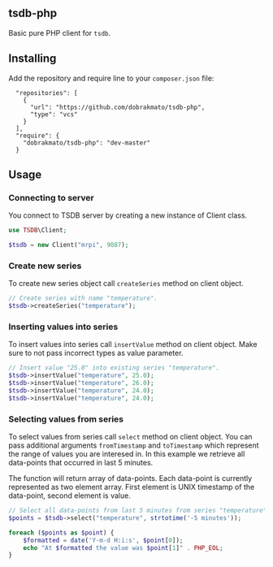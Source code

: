 tsdb-php
-----------

Basic pure PHP client for `tsdb`.

## Installing

Add the repository and require line to your `composer.json` file:
```
  "repositories": [
    {
      "url": "https://github.com/dobrakmato/tsdb-php",
      "type": "vcs"
    }
  ],
  "require": {
    "dobrakmato/tsdb-php": "dev-master"
  }
```

## Usage

### Connecting to server
You connect to TSDB server by creating a new instance of Client class.

```php
use TSDB\Client;

$tsdb = new Client("mrpi", 9087);
```

### Create new series
To create new series object call `createSeries` method on client object.

```php
// Create series with name "temperature".
$tsdb->createSeries("temperature");
```

### Inserting values into series
To insert values into series call `insertValue` method on client object. Make sure to 
not pass incorrect types as value parameter.
```php
// Insert value "25.0" into existing series "temperature".
$tsdb->insertValue("temperature", 25.0);
$tsdb->insertValue("temperature", 26.0);
$tsdb->insertValue("temperature", 24.0);
$tsdb->insertValue("temperature", 24.0);
```

### Selecting values from series
To select values from series call `select` method on client object. You can pass additional 
arguments `fromTimestamp` and `toTimestamp` which represent the range of values you are interesed
in. In this example we retrieve all data-points that occurred in last 5 minutes.

The function will return array of data-points. Each data-point is currently represented as two
element array. First element is UNIX timestamp of the data-point, second element is value.
```php
// Select all data-points from last 5 minutes from series "temperature".
$points = $tsdb->select("temperature", strtotime('-5 minutes'));

foreach ($points as $point) {
    $formatted = date('Y-m-d H:i:s', $point[0]);
    echo "At $formatted the value was $point[1]" . PHP_EOL;
}
```
